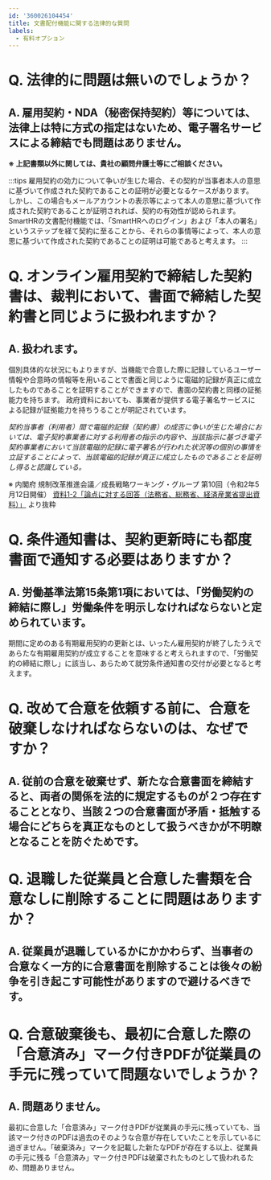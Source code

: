 ```yaml
---
id: '360026104454'
title: 文書配付機能に関する法律的な質問
labels:
  - 有料オプション
---
```

# Q. 法律的に問題は無いのでしょうか？

## A. 雇用契約・NDA（秘密保持契約）等については、法律上は特に方式の指定はないため、電子署名サービスによる締結でも問題はありません。

**※ 上記書類以外に関しては、貴社の顧問弁護士等にご相談ください。**

:::tips
雇用契約の効力について争いが生じた場合、その契約が当事者本人の意思に基づいて作成された契約であることの証明が必要となるケースがあります。
しかし、この場合もメールアカウントの表示等によって本人の意思に基づいて作成された契約であることが証明されれば、契約の有効性が認められます。
SmartHRの文書配付機能では、「SmartHRへのログイン」および「本人の署名」というステップを経て契約に至ることから、それらの事情等によって、本人の意思に基づいて作成された契約であることの証明は可能であると考えます。
:::

# Q. オンライン雇用契約で締結した契約書は、裁判において、書面で締結した契約書と同じように扱われますか？

## A. 扱われます。

個別具体的な状況にもよりますが、当機能で合意した際に記録しているユーザー情報や合意時の情報等を用いることで書面と同じように電磁的記録が真正に成立したものであることを証明することができますので、書面の契約書と同様の証拠能力を持ちます。
政府資料においても、事業者が提供する電子署名サービスによる記録が証拠能力を持ちうることが明記されています。

_契約当事者（利用者）間で電磁的記録（契約書）の成否に争いが生じた場合においては、電子契約事業者に対する利用者の指示の内容や、当該指示に基づき電子契約事業者において当該電磁的記録に電子署名が行われた状況等の個別の事情を立証することによって、当該電磁的記録が真正に成立したものであることを証明し得ると認識している。_

※ 内閣府 規制改革推進会議／成長戦略ワーキング・グループ 第10回（令和2年5月12日開催）
[資料1-2「論点に対する回答（法務省、総務省、経済産業省提出資料）」](https://www8.cao.go.jp/kisei-kaikaku/kisei/meeting/wg/seicho/20200512/200512seicho04.pdf) より抜粋

# Q. 条件通知書は、契約更新時にも都度書面で通知する必要はありますか？

## A. 労働基準法第15条第1項においては、「労働契約の締結に際し」労働条件を明示しなければならないと定められています。

期間に定めのある有期雇用契約の更新とは、いったん雇用契約が終了したうえであらたな有期雇用契約が成立することを意味すると考えられますので、「労働契約の締結に際し」に該当し、あらためて就労条件通知書の交付が必要となると考えます。

# Q. 改めて合意を依頼する前に、合意を破棄しなければならないのは、なぜですか？

## A. 従前の合意を破棄せず、新たな合意書面を締結すると、両者の関係を法的に規定するものが２つ存在することとなり、当該２つの合意書面が矛盾・抵触する場合にどちらを真正なものとして扱うべきかが不明瞭となることを防ぐためです。

# Q. 退職した従業員と合意した書類を合意なしに削除することに問題はありますか？

## A. 従業員が退職しているかにかかわらず、当事者の合意なく一方的に合意書面を削除することは後々の紛争を引き起こす可能性がありますので避けるべきです。

# Q. 合意破棄後も、最初に合意した際の「合意済み」マーク付きPDFが従業員の手元に残っていて問題ないでしょうか？

## A. 問題ありません。

最初に合意した「合意済み」マーク付きPDFが従業員の手元に残っていても、当該マーク付きのPDFは過去のそのような合意が存在していたことを示しているに過ぎません。「破棄済み」マークを記載した新たなPDFが存在する以上、従業員の手元に残る「合意済み」マーク付きPDFは破棄されたものとして扱われるため、問題ありません。
